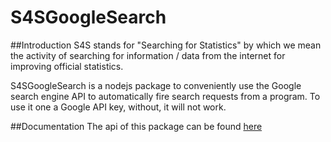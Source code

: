 # S4SGoogleSearch

##Introduction
S4S stands for "Searching for Statistics" by which we mean the activity of searching for
information / data from the internet for improving official statistics.

S4SGoogleSearch is a nodejs package to conveniently use the Google search engine API to automatically fire search requests from a program.
To use it one a Google API key, without, it will not work. 

##Documentation
The api of this package can be found [here](api.md)
